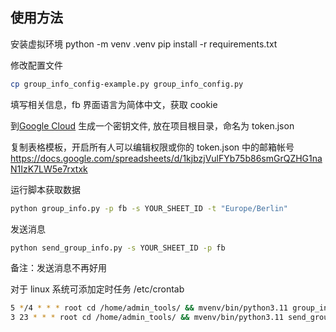 ## 使用方法 

安装虚拟环境
python -m venv .venv
pip install -r requirements.txt

修改配置文件
```bash
cp group_info_config-example.py group_info_config.py 
```
填写相关信息，fb 界面语言为简体中文，获取 cookie

到[Google Cloud](https://console.cloud.google.com/) 生成一个密钥文件, 放在项目根目录，命名为 token.json

复制表格模板，开启所有人可以编辑权限或你的 token.json 中的邮箱帐号
https://docs.google.com/spreadsheets/d/1kjbzjVulFYb75b86smGrQZHG1naN1IzK7LW5e7rxtxk

运行脚本获取数据
```bash
python group_info.py -p fb -s YOUR_SHEET_ID -t "Europe/Berlin"
```

发送消息
```bash
python send_group_info.py -s YOUR_SHEET_ID -p fb
```
备注：发送消息不再好用

对于 linux 系统可添加定时任务 /etc/crontab
```bash
5 */4 * * * root cd /home/admin_tools/ && mvenv/bin/python3.11 group_info.py -p fb -s YOUR_SHEET_ID -t "Europe/Berlin"
3 23 * * * root cd /home/admin_tools/ && mvenv/bin/python3.11 send_group_info.py -s YOUR_SHEET_ID -p fb
```
